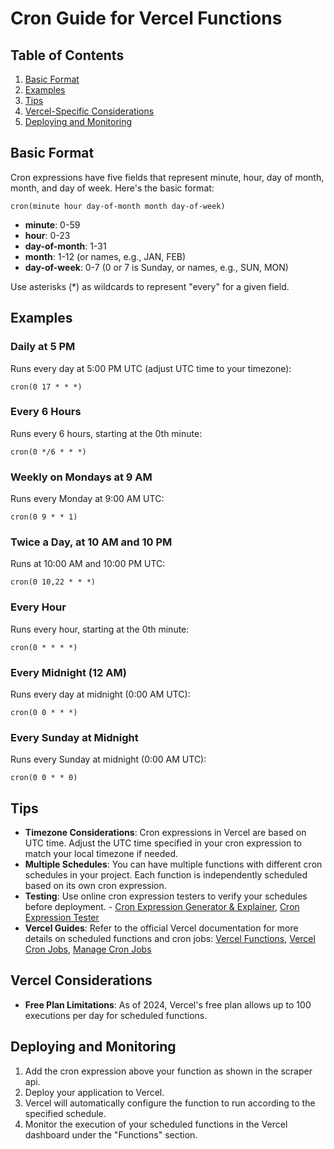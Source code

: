 # Cron Guide for Vercel Functions

## Table of Contents
1. [Basic Format](#basic-format)
2. [Examples](#examples)
3. [Tips](#tips)
4. [Vercel-Specific Considerations](#vercel-specific-considerations)
5. [Deploying and Monitoring](#deploying-and-monitoring)

## Basic Format

Cron expressions have five fields that represent minute, hour, day of month, month, and day of week. Here's the basic format:

```
cron(minute hour day-of-month month day-of-week)
```

- **minute**: 0-59
- **hour**: 0-23
- **day-of-month**: 1-31
- **month**: 1-12 (or names, e.g., JAN, FEB)
- **day-of-week**: 0-7 (0 or 7 is Sunday, or names, e.g., SUN, MON)

Use asterisks (*) as wildcards to represent "every" for a given field.

## Examples

### Daily at 5 PM
Runs every day at 5:00 PM UTC (adjust UTC time to your timezone):
```
cron(0 17 * * *)
```

### Every 6 Hours
Runs every 6 hours, starting at the 0th minute:
```
cron(0 */6 * * *)
```

### Weekly on Mondays at 9 AM
Runs every Monday at 9:00 AM UTC:
```
cron(0 9 * * 1)
```

### Twice a Day, at 10 AM and 10 PM
Runs at 10:00 AM and 10:00 PM UTC:
```
cron(0 10,22 * * *)
```

### Every Hour
Runs every hour, starting at the 0th minute:
```
cron(0 * * * *)
```

### Every Midnight (12 AM)
Runs every day at midnight (0:00 AM UTC):
```
cron(0 0 * * *)
```

### Every Sunday at Midnight
Runs every Sunday at midnight (0:00 AM UTC):
```
cron(0 0 * * 0)
```

## Tips

- **Timezone Considerations**: Cron expressions in Vercel are based on UTC time. Adjust the UTC time specified in your cron expression to match your local timezone if needed.
- **Multiple Schedules**: You can have multiple functions with different cron schedules in your project. Each function is independently scheduled based on its own cron expression.
- **Testing**: Use online cron expression testers to verify your schedules before deployment. - [Cron Expression Generator & Explainer](https://crontab.guru/), [Cron Expression Tester](https://crontab.cronhub.io/)
- **Vercel Guides**: Refer to the official Vercel documentation for more details on scheduled functions and cron jobs: [Vercel Functions](https://vercel.com/docs/functions), [Vercel Cron Jobs](https://vercel.com/docs/cron-jobs), [Manage Cron Jobs](https://vercel.com/docs/cron-jobs/manage-cron-jobs)

## Vercel Considerations

- **Free Plan Limitations**: As of 2024, Vercel's free plan allows up to 100 executions per day for scheduled functions.

## Deploying and Monitoring

1. Add the cron expression above your function as shown in the scraper api.
2. Deploy your application to Vercel.
3. Vercel will automatically configure the function to run according to the specified schedule.
4. Monitor the execution of your scheduled functions in the Vercel dashboard under the "Functions" section.